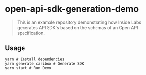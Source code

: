 # open-api-sdk-generation-demo

> This is an example repository demonstrating how Inside Labs generates API SDK's based on the schemas of an Open API specification.

## Usage

```shell
yarn # Install dependencies
yarn generate cariboo # Generate SDK
yarn start # Run Demo
```
